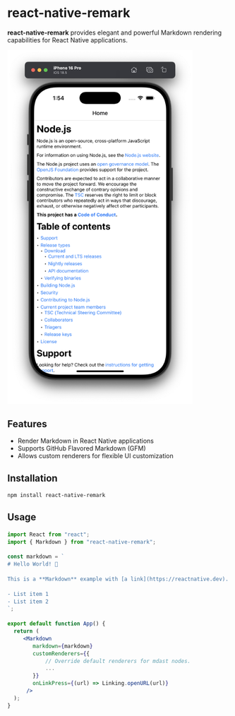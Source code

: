 # react-native-remark

**react-native-remark** provides elegant and powerful Markdown rendering capabilities for React Native applications.

<img src="docs/sample.png" alt="Sample Markdown Rendering" width="420" />

## Features

* Render Markdown in React Native applications
* Supports GitHub Flavored Markdown (GFM)
* Allows custom renderers for flexible UI customization

## Installation

```sh
npm install react-native-remark
```

## Usage

```jsx
import React from "react";
import { Markdown } from "react-native-remark";

const markdown = `
# Hello World! 👋

This is a **Markdown** example with [a link](https://reactnative.dev).

- List item 1
- List item 2
`;

export default function App() {
  return (
     <Markdown
        markdown={markdown}
        customRenderers={{
            // Override default renderers for mdast nodes.
            ...
        }}
        onLinkPress={(url) => Linking.openURL(url)}
      />
  );
}
```
